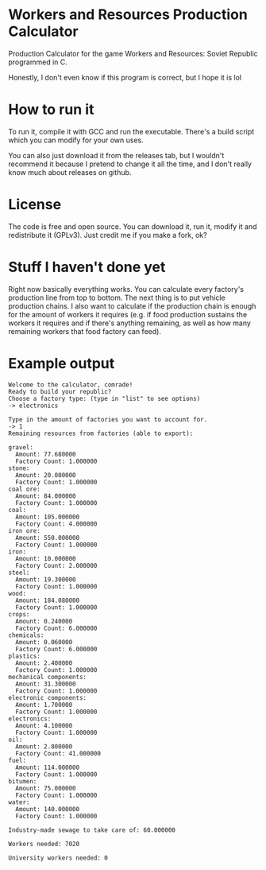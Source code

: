 # Workers and Resources Production Calculator
Production Calculator for the game Workers and Resources: Soviet Republic programmed in C.

Honestly, I don't even know if this program is correct, but I hope it is lol

# How to run it
To run it, compile it with GCC and run the executable. There's a build script which you can modify for your own uses.

You can also just download it from the releases tab, but I wouldn't recommend it because I pretend to change it all the time, and I don't really know much about releases on github.

# License
The code is free and open source. You can download it, run it, modify it and redistribute it (GPLv3). Just credit me if you make a fork, ok?

# Stuff I haven't done yet
Right now basically everything works. You can calculate every factory's production line from top to bottom. The next thing is to put vehicle production chains. I also want to calculate if the production chain is enough for the amount of workers it requires (e.g. if food production sustains the workers it requires and if there's anything remaining, as well as how many remaining workers that food factory can feed).

# Example output
```
Welcome to the calculator, comrade!
Ready to build your republic?
Choose a factory type: (type in "list" to see options)
-> electronics

Type in the amount of factories you want to account for.
-> 1
Remaining resources from factories (able to export):

gravel:
  Amount: 77.680000
  Factory Count: 1.000000
stone:
  Amount: 20.000000
  Factory Count: 1.000000
coal ore:
  Amount: 84.000000
  Factory Count: 1.000000
coal:
  Amount: 105.000000
  Factory Count: 4.000000
iron ore:
  Amount: 550.000000
  Factory Count: 1.000000
iron:
  Amount: 10.000000
  Factory Count: 2.000000
steel:
  Amount: 19.300000
  Factory Count: 1.000000
wood:
  Amount: 184.080000
  Factory Count: 1.000000
crops:
  Amount: 0.240000
  Factory Count: 6.000000
chemicals:
  Amount: 0.060000
  Factory Count: 6.000000
plastics:
  Amount: 2.400000
  Factory Count: 1.000000
mechanical components:
  Amount: 31.300000
  Factory Count: 1.000000
electronic components:
  Amount: 1.700000
  Factory Count: 1.000000
electronics:
  Amount: 4.100000
  Factory Count: 1.000000
oil:
  Amount: 2.800000
  Factory Count: 41.000000
fuel:
  Amount: 114.000000
  Factory Count: 1.000000
bitumen:
  Amount: 75.000000
  Factory Count: 1.000000
water:
  Amount: 140.000000
  Factory Count: 1.000000

Industry-made sewage to take care of: 60.000000

Workers needed: 7020

University workers needed: 0
```
